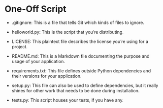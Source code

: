# One-Off Script

- .gitignore: This is a file that tells Git which kinds of files to ignore.
- helloworld.py: This is the script that you’re distributing.
- LICENSE: This plaintext file describes the license you’re using for a project.

- README.md: This is a Markdown file documenting the purpose and usage of your application.

- requirements.txt: This file defines outside Python dependencies and their versions for your application.

- setup.py: This file can also be used to define dependencies, but it really shines for other work that needs to be done during installation. 

- tests.py: This script houses your tests, if you have any. 

